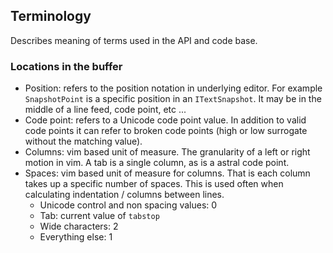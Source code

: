 ﻿
## Terminology 

Describes meaning of terms used in the API and code base.

### Locations in the buffer

- Position: refers to the position notation in underlying editor. For example `SnapshotPoint` is
a specific position in an `ITextSnapshot`. It may be in the middle of a line feed, code point,
etc ...
- Code point: refers to a Unicode code point value. In addition to valid code points it can refer
to broken code points (high or low surrogate without the matching value).
- Columns: vim based unit of measure. The granularity of a left or right motion in vim. A tab is 
a single column, as is a astral code point.
- Spaces: vim based unit of measure for columns. That is each column takes up a specific number of 
spaces. This is used often when calculating indentation / columns between lines.
    - Unicode control and non spacing values: 0 
    - Tab: current value of `tabstop`
    - Wide characters: 2
    - Everything else: 1
